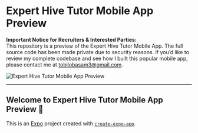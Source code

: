 # Expert Hive Tutor Mobile App Preview

**Important Notice for Recruiters & Interested Parties:**  
This repository is a preview of the Expert Hive Tutor Mobile App. The full source code has been made private due to security reasons. If you’d like to review my complete codebase and see how I built this popular mobile app, please contact me at [tobilobasam3@gmail.com](mailto:tobilobasam3@gmail.com).

![Expert Hive Tutor Mobile App Preview](https://github.com/user-attachments/assets/32649b14-7063-429a-9a78-1ba317d80f98)

---

## Welcome to Expert Hive Tutor Mobile App Preview 👋

This is an [Expo](https://expo.dev) project created with [`create-expo-app`](https://www.npmjs.com/package/create-expo-app).

